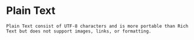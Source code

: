 
# Plain Text


	Plain Text consist of UTF-8 characters and is more portable than Rich Text but does not support images, links, or formatting.
